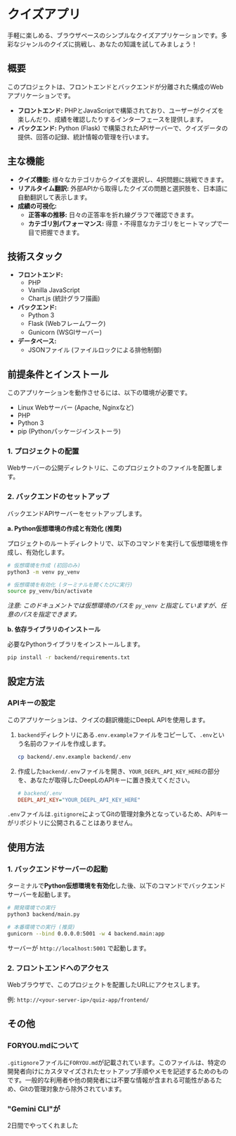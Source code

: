 # クイズアプリ

手軽に楽しめる、ブラウザベースのシンプルなクイズアプリケーションです。多彩なジャンルのクイズに挑戦し、あなたの知識を試してみましょう！

## 概要

このプロジェクトは、フロントエンドとバックエンドが分離された構成のWebアプリケーションです。

-   **フロントエンド:** PHPとJavaScriptで構築されており、ユーザーがクイズを楽しんだり、成績を確認したりするインターフェースを提供します。
-   **バックエンド:** Python (Flask) で構築されたAPIサーバーで、クイズデータの提供、回答の記録、統計情報の管理を行います。

## 主な機能

-   **クイズ機能:** 様々なカテゴリからクイズを選択し、4択問題に挑戦できます。
-   **リアルタイム翻訳:** 外部APIから取得したクイズの問題と選択肢を、日本語に自動翻訳して表示します。
-   **成績の可視化:**
    -   **正答率の推移:** 日々の正答率を折れ線グラフで確認できます。
    -   **カテゴリ別パフォーマンス:** 得意・不得意なカテゴリをヒートマップで一目で把握できます。

## 技術スタック

-   **フロントエンド:**
    -   PHP
    -   Vanilla JavaScript
    -   Chart.js (統計グラフ描画)
-   **バックエンド:**
    -   Python 3
    -   Flask (Webフレームワーク)
    -   Gunicorn (WSGIサーバー)
-   **データベース:**
    -   JSONファイル (ファイルロックによる排他制御)

## 前提条件とインストール

このアプリケーションを動作させるには、以下の環境が必要です。

-   Linux Webサーバー (Apache, Nginxなど)
-   PHP
-   Python 3
-   pip (Pythonパッケージインストーラ)

### 1. プロジェクトの配置

Webサーバーの公開ディレクトリに、このプロジェクトのファイルを配置します。

### 2. バックエンドのセットアップ

バックエンドAPIサーバーをセットアップします。

**a. Python仮想環境の作成と有効化 (推奨)**

プロジェクトのルートディレクトリで、以下のコマンドを実行して仮想環境を作成し、有効化します。

```bash
# 仮想環境を作成 (初回のみ)
python3 -m venv py_venv

# 仮想環境を有効化 (ターミナルを開くたびに実行)
source py_venv/bin/activate
```
*注意: このドキュメントでは仮想環境のパスを `py_venv` と指定していますが、任意のパスを指定できます。*

**b. 依存ライブラリのインストール**

必要なPythonライブラリをインストールします。

```bash
pip install -r backend/requirements.txt
```

## 設定方法

### APIキーの設定

このアプリケーションは、クイズの翻訳機能にDeepL APIを使用します。

1.  `backend`ディレクトリにある`.env.example`ファイルをコピーして、`.env`という名前のファイルを作成します。

    ```bash
    cp backend/.env.example backend/.env
    ```

2.  作成した`backend/.env`ファイルを開き、`YOUR_DEEPL_API_KEY_HERE`の部分を、あなたが取得したDeepLのAPIキーに置き換えてください。

    ```ini
    # backend/.env
    DEEPL_API_KEY="YOUR_DEEPL_API_KEY_HERE"
    ```

`.env`ファイルは`.gitignore`によってGitの管理対象外となっているため、APIキーがリポジトリに公開されることはありません。

## 使用方法

### 1. バックエンドサーバーの起動

ターミナルで**Python仮想環境を有効化**した後、以下のコマンドでバックエンドサーバーを起動します。

```bash
# 開発環境での実行
python3 backend/main.py

# 本番環境での実行 (推奨)
gunicorn --bind 0.0.0.0:5001 -w 4 backend.main:app
```

サーバーが `http://localhost:5001` で起動します。

### 2. フロントエンドへのアクセス

Webブラウザで、このプロジェクトを配置したURLにアクセスします。

例: `http://<your-server-ip>/quiz-app/frontend/`

## その他

### FORYOU.mdについて

`.gitignore`ファイルに`FORYOU.md`が記載されています。このファイルは、特定の開発者向けにカスタマイズされたセットアップ手順やメモを記述するためのものです。一般的な利用者や他の開発者には不要な情報が含まれる可能性があるため、Gitの管理対象から除外されています。

### "Gemini CLI"が

2日間でやってくれました

